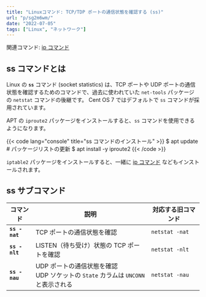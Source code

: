 ```yaml
---
title: "Linuxコマンド: TCP/TDP ポートの通信状態を確認する (ss)"
url: "p/sg2m6wm/"
date: "2022-07-05"
tags: ["Linux", "ネットワーク"]
---
```


関連コマンド: [ip コマンド](/p/p7q7n4i/)

ss コマンドとは
----

Linux の __`ss`__ コマンド (socket statistics) は、TCP ポートや UDP ポートの通信状態を確認するためのコマンドで、過去に使われていた `net-tools` パッケージの `netstat` コマンドの後継です。
Cent OS 7 ではデフォルトで `ss` コマンドが採用されています。

APT の `iproute2` パッケージをインストールすると、`ss` コマンドを使用できるようになります。

{{< code lang="console" title="ss コマンドのインストール" >}}
$ apt update  # パッケージリストの更新
$ apt install -y iproute2
{{< /code >}}

`iptable2` パッケージをインストールすると、一緒に [ip コマンド](/p/p7q7n4i/) などもインストールされます。


ss サブコマンド
----

| コマンド | 説明 | 対応する旧コマンド |
| ---- | ---- | ---- |
| __`ss -nat`__ | TCP ポートの通信状態を確認 | `netstat -nat` |
| __`ss -nlt`__ | LISTEN（待ち受け）状態の TCP ポートを確認 | `netstat -nlt` |
| __`ss -nau`__ | UDP ポートの通信状態を確認<br/>UDP ソケットの `State` カラムは `UNCONN` と表示される | `netstat -nau` |


